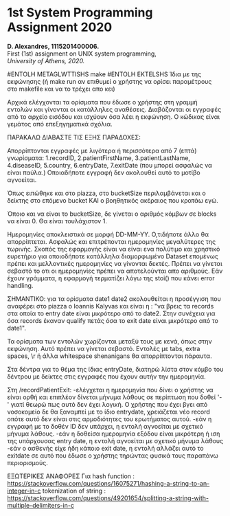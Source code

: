 # 1st System Programming Assignment 2020
**D. Alexandres, 1115201400006.**  
First (1st) assignment on UNIX system programming,  
*University of Athens, 2020.*

#ENTOLH METAGLWTTISHS
make
#ENTOLH EKTELSHS
Ίδια με της εκφώνησης (ή make run αν επιθυμεί ο χρήστης να ορίσει παραμέτρους στο makefile και να το τρέχει απο κει)

Αρχικά ελέγχονται τα ορίσματα που έδωσε ο χρήστης στη γραμμή εντολών και γίνονται οι κατάλληλες αναθέσεις.
Διαβάζονται οι εγγραφές από το αρχείο εισόδου και ισχύουν όσα λέει η εκφώνηση.
Ο κώδικας είναι γεμάτος από επεξηγηματικά σχόλια.


ΠΑΡΑΚΑΛΩ ΔΙΑΒΑΣΤΕ ΤΙΣ ΕΞΗΣ ΠΑΡΑΔΟΧΕΣ:

Απορρίπτονται εγγραφές με λιγότερα ή περισσότερα από 7 (επτά) γνωρίσματα:
1.recordID, 2.patientFirstName, 3.patientLastName, 4.diseaseID, 5.country, 6.entryDate, 7.exitDate (που μπορεί ασφαλώς να είναι παύλα.)
Οποιαδήποτε εγγραφή δεν ακολουθεί αυτό το μοτίβο αγνοείται.

Όπως ειπώθηκε και στο piazza, στο bucketSize περιλαμβάνεται
και ο δείκτης στο επόμενο bucket ΚΑΙ ο βοηθητικός ακέραιος που κρατάω εγώ.

Όποιο και να είναι το bucketSize, δε γίνεται ο αριθμός κόμβων σε blocks να είναι 0. Θα είναι τουλάχιστον 1.

Ημερομηνίες αποκλειστικά σε μορφή DD-MM-YY. Ο,τιδήποτε άλλο θα απορρίπτεται.
Ασφαλώς και επιτρέπονται ημερομηνίες μεγαλύτερες της τωρινής.
Σκοπός της εφαρμογής είναι να είναι ενα πολύτιμο και χρηστικό ευρετήριο για οποιοδήποτε κατάλληλα
διαμορφωμένο Dataset επομένως πρέπει και μελλοντικές ημερομηνίες να γίνονται δεκτές.
Πρέπει να γίνεται σεβαστό το οτι οι ημερομηνίες πρέπει να αποτελούνται απο αριθμούς.
Εάν έχουν γράμματα, η εφαρμογή τερματίζει λόγω της stoi() που κάνει error handling.

ΣΗΜΑΝΤΙΚΟ: για τα ορίσματα date1 date2 ακολουθείται η προσέγγιση που αναφέρει στο piazza ο Ioannis Kalyvas και είναι η :
"να βρεις τα records στα οποία το entry date είναι μικρότερο από το date2.
 Στην συνέχεια για όσα records έκαναν qualify πετάς όσα το exit date είναι μικρότερο από το date1".

Τα ορίσματα των εντολών χωρίζονται μεταξύ τους με κενά, όπως στην εκφώνηση.
Αυτό πρέπει να γίνεται σεβαστό. Εντολές με tabs, extra spaces, \r ή άλλα whitespace shenanigans θα απορρίπτονται πάραυτα.

Στα δέντρα για το θέμα της ίδιας entryDate,
διατηρώ λίστα στον κόμβο του δέντρου με δείκτες στις εγγραφές που έχουν αυτήν την ημερομηνία.

Στη /recordPatientExit:
  -ελέγχεται η ημερομηνία που δίνει ο χρήστης να είναι ορθή και επιπλέον
  δίνεται μήνυμα λάθους σε περίπτωση που δοθεί '-' γιατί θεωρώ πως αυτό δεν έχει λογική.
  Ο χρήστης που έχει βγει από νοσοκομείο δε θα ξαναμπεί με το ίδιο entrydate, χρειάζεται νέο record οπότε αυτό δεν είναι στις αρμοδιότητες του ερωτήματος αυτού.
  -εάν η εγγραφή με το δοθέν ID δεν υπάρχει, η εντολή αγνοείται με σχετικό μήνυμα λάθους.
  -εάν η δοθείσα ημερομηνία εξόδου είναι μικρότερη ή ιση της υπάρχουσας entry date, η εντολή αγνοείται με σχετικό μήνυμα λάθους
  -εάν ο ασθενής είχε ήδη κάποιο exit date, η εντολή αλλάζει αυτό το exitdate σε αυτό που έδωσε ο χρήστης τηρώντας φυσικά τους παραπάνω περιορισμούς.


ΕΞΩΤΕΡΙΚΕΣ ΑΝΑΦΟΡΕΣ
Για hash function : https://stackoverflow.com/questions/16075271/hashing-a-string-to-an-integer-in-c
tokenization of string : https://stackoverflow.com/questions/49201654/splitting-a-string-with-multiple-delimiters-in-c
